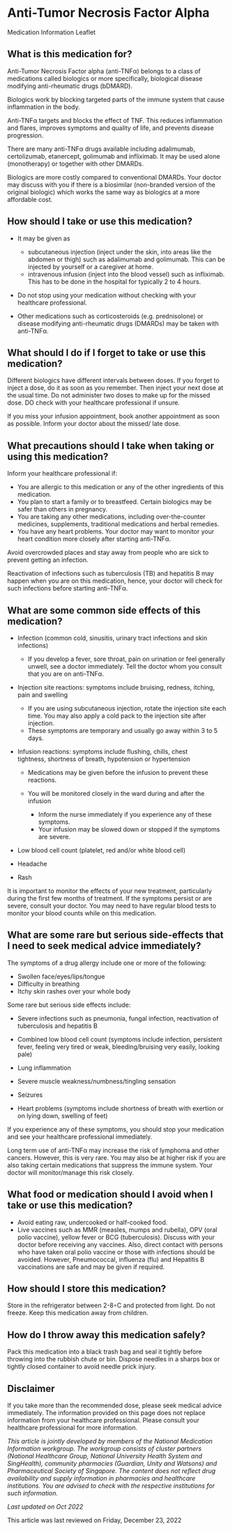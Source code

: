 # Anti-Tumor Necrosis Factor Alpha

Medication Information Leaflet

What is this medication for?
----------------------------

Anti-Tumor Necrosis Factor alpha (anti-TNFα) belongs to a class of medications called biologics or more specifically, biological disease modifying anti-rheumatic drugs (bDMARD).

Biologics work by blocking targeted parts of the immune system that cause inflammation in the body.

Anti-TNFα targets and blocks the effect of TNF. This reduces inflammation and flares, improves symptoms and quality of life, and prevents disease progression.

There are many anti-TNFα drugs available including adalimumab, certolizumab, etanercept, golimumab and infliximab. It may be used alone (monotherapy) or together with other DMARDs.

Biologics are more costly compared to conventional DMARDs. Your doctor may discuss with you if there is a biosimilar (non-branded version of the original biologic) which works the same way as biologics at a more affordable cost.

How should I take or use this medication?
-----------------------------------------

* It may be given as

  + subcutaneous injection (inject under the skin, into areas like the abdomen or thigh) such as adalimumab and golimumab. This can be injected by yourself or a caregiver at home.
  + intravenous infusion (inject into the blood vessel) such as infliximab. This has to be done in the hospital for typically 2 to 4 hours.
* Do not stop using your medication without checking with your healthcare professional.
* Other medications such as corticosteroids (e.g. prednisolone) or disease modifying anti-rheumatic drugs (DMARDs) may be taken with anti-TNFα.

What should I do if I forget to take or use this medication?
------------------------------------------------------------

Different biologics have different intervals between doses. If you forget to inject a dose, do it as soon as you remember. Then inject your next dose at the usual time. Do not administer two doses to make up for the missed dose. DO check with your healthcare professional if unsure.

If you miss your infusion appointment, book another appointment as soon as possible. Inform your doctor about the missed/ late dose.

What precautions should I take when taking or using this medication?
--------------------------------------------------------------------

Inform your healthcare professional if:

* You are allergic to this medication or any of the other ingredients of this medication.
* You plan to start a family or to breastfeed. Certain biologics may be safer than others in pregnancy.
* You are taking any other medications, including over-the-counter medicines, supplements, traditional medications and herbal remedies.
* You have any heart problems. Your doctor may want to monitor your heart condition more closely after starting anti-TNFα.

Avoid overcrowded places and stay away from people who are sick to prevent getting an infection.

Reactivation of infections such as tuberculosis (TB) and hepatitis B may happen when you are on this medication, hence, your doctor will check for such infections before starting anti-TNFα.

What are some common side effects of this medication?
-----------------------------------------------------

* Infection (common cold, sinusitis, urinary tract infections and skin infections)

  + If you develop a fever, sore throat, pain on urination or feel generally unwell, see a doctor immediately. Tell the doctor whom you consult that you are on anti-TNFα.
* Injection site reactions: symptoms include bruising, redness, itching, pain and swelling

  + If you are using subcutaneous injection, rotate the injection site each time. You may also apply a cold pack to the injection site after injection.
  + These symptoms are temporary and usually go away within 3 to 5 days.
* Infusion reactions: symptoms include flushing, chills, chest tightness, shortness of breath, hypotension or hypertension

  + Medications may be given before the infusion to prevent these reactions.
  + You will be monitored closely in the ward during and after the infusion

    - Inform the nurse immediately if you experience any of these symptoms.
    - Your infusion may be slowed down or stopped if the symptoms are severe.
* Low blood cell count (platelet, red and/or white blood cell)
* Headache
* Rash

It is important to monitor the effects of your new treatment, particularly during the first few months of treatment. If the symptoms persist or are severe, consult your doctor. You may need to have regular blood tests to monitor your blood counts while on this medication.

What are some rare but serious side-effects that I need to seek medical advice immediately?
-------------------------------------------------------------------------------------------

The symptoms of a drug allergy include one or more of the following:

* Swollen face/eyes/lips/tongue
* Difficulty in breathing
* Itchy skin rashes over your whole body

Some rare but serious side effects include:

* Severe infections such as pneumonia, fungal infection, reactivation of tuberculosis and hepatitis B
* Combined low blood cell count (symptoms include infection, persistent fever, feeling very tired or weak, bleeding/bruising very easily, looking pale)
* Lung inflammation

* Severe muscle weakness/numbness/tingling sensation
* Seizures
* Heart problems (symptoms include shortness of breath with exertion or on lying down, swelling of feet)

If you experience any of these symptoms, you should stop your medication and see your healthcare professional immediately.

Long term use of anti-TNFα may increase the risk of lymphoma and other cancers. However, this is very rare. You may also be at higher risk if you are also taking certain medications that suppress the immune system. Your doctor will monitor/manage this risk closely.

What food or medication should I avoid when I take or use this medication?
--------------------------------------------------------------------------

* Avoid eating raw, undercooked or half-cooked food.
* Live vaccines such as MMR (measles, mumps and rubella), OPV (oral polio vaccine), yellow fever or BCG (tuberculosis). Discuss with your doctor before receiving any vaccines. Also, direct contact with persons who have taken oral polio vaccine or those with infections should be avoided. However, Pneumococcal, influenza (flu) and Hepatitis B vaccinations are safe and may be given if required.

How should I store this medication?
-----------------------------------

Store in the refrigerator between 2-8◦C and protected from light. Do not freeze. Keep this medication away from children.

How do I throw away this medication safely?
-------------------------------------------

Pack this medication into a black trash bag and seal it tightly before throwing into the rubbish chute or bin. Dispose needles in a sharps box or tightly closed container to avoid needle prick injury.

Disclaimer
----------

If you take more than the recommended dose, please seek medical advice immediately. The information provided on this page does not replace information from your healthcare professional. Please consult your healthcare professional for more information.

*This article is jointly developed by members of the National Medication Information workgroup. The workgroup consists of cluster partners (National Healthcare Group, National University Health System and SingHealth), community pharmacies (Guardian, Unity and Watsons) and Pharmaceutical Society of Singapore. The content does not reflect drug availability and supply information in pharmacies and healthcare institutions. You are advised to check with the respective institutions for such information.*

*Last updated on Oct 2022*

This article was last reviewed on
Friday, December 23, 2022
